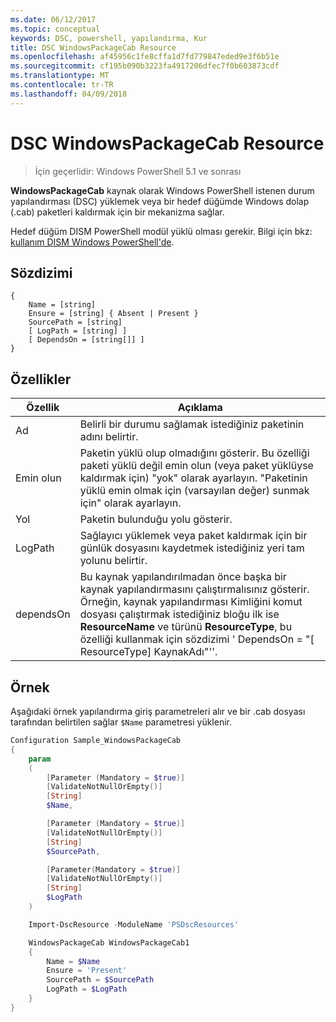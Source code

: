 ```yaml
---
ms.date: 06/12/2017
ms.topic: conceptual
keywords: DSC, powershell, yapılandırma, Kur
title: DSC WindowsPackageCab Resource
ms.openlocfilehash: af45956c1fe8cffa1d7fd779847eded9e3f6b51e
ms.sourcegitcommit: cf195b090b3223fa4917206dfec7f0b603873cdf
ms.translationtype: MT
ms.contentlocale: tr-TR
ms.lasthandoff: 04/09/2018
---
```

# <a name="dsc-windowspackagecab-resource"></a>DSC WindowsPackageCab Resource

> İçin geçerlidir: Windows PowerShell 5.1 ve sonrası

**WindowsPackageCab** kaynak olarak Windows PowerShell istenen durum yapılandırması (DSC) yüklemek veya bir hedef düğümde Windows dolap (.cab) paketleri kaldırmak için bir mekanizma sağlar.

Hedef düğüm DISM PowerShell modül yüklü olması gerekir. Bilgi için bkz: [kullanım DISM Windows PowerShell'de](https://msdn.microsoft.com/en-us/windows/hardware/commercialize/manufacture/desktop/use-dism-in-windows-powershell-s14).


## <a name="syntax"></a>Sözdizimi

```
{
    Name = [string]
    Ensure = [string] { Absent | Present }
    SourcePath = [string]
    [ LogPath = [string] ]
    [ DependsOn = [string[]] ]
}
```

## <a name="properties"></a>Özellikler

|  Özellik  |  Açıklama   |
|---|---|
| Ad| Belirli bir durumu sağlamak istediğiniz paketinin adını belirtir.|
| Emin olun| Paketin yüklü olup olmadığını gösterir. Bu özelliği paketi yüklü değil emin olun (veya paket yüklüyse kaldırmak için) "yok" olarak ayarlayın. "Paketinin yüklü emin olmak için (varsayılan değer) sunmak için" olarak ayarlayın.|
| Yol| Paketin bulunduğu yolu gösterir.|
| LogPath| Sağlayıcı yüklemek veya paket kaldırmak için bir günlük dosyasını kaydetmek istediğiniz yeri tam yolunu belirtir.|
| dependsOn | Bu kaynak yapılandırılmadan önce başka bir kaynak yapılandırmasını çalıştırmalısınız gösterir. Örneğin, kaynak yapılandırması Kimliğini komut dosyası çalıştırmak istediğiniz bloğu ilk ise **ResourceName** ve türünü **ResourceType**, bu özelliği kullanmak için sözdizimi ' DependsOn = "[ ResourceType] KaynakAdı"''.|

## <a name="example"></a>Örnek

Aşağıdaki örnek yapılandırma giriş parametreleri alır ve bir .cab dosyası tarafından belirtilen sağlar `$Name` parametresi yüklenir.

```powershell
Configuration Sample_WindowsPackageCab
{
    param
    (
        [Parameter (Mandatory = $true)]
        [ValidateNotNullOrEmpty()]
        [String]
        $Name,

        [Parameter (Mandatory = $true)]
        [ValidateNotNullOrEmpty()]
        [String]
        $SourcePath,

        [Parameter(Mandatory = $true)]
        [ValidateNotNullOrEmpty()]
        [String]
        $LogPath
    )

    Import-DscResource -ModuleName 'PSDscResources'

    WindowsPackageCab WindowsPackageCab1
    {
        Name = $Name
        Ensure = 'Present'
        SourcePath = $SourcePath
        LogPath = $LogPath
    }
}
```